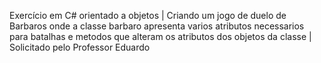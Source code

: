 Exercício em C# orientado a objetos | Criando um jogo de duelo de Barbaros onde a classe barbaro apresenta varios atributos necessarios para batalhas e metodos que alteram os atributos dos objetos da classe | Solicitado pelo Professor Eduardo
